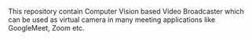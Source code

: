 This repository contain Computer Vision based Video Broadcaster which can be used as virtual camera in many meeting applications like GoogleMeet, Zoom etc.

